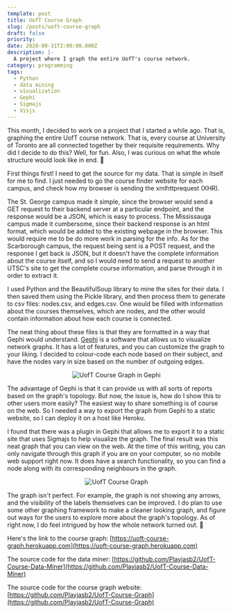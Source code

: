 ```yaml
---
template: post
title: UofT Course Graph
slug: /posts/uoft-course-graph
draft: false
priority:
date: 2020-08-31T2:00:00.000Z
description: |-
  A project where I graph the entire UofT's course network.
category: programming
tags:
  - Python
  - data mining
  - visualization
  - Gephi
  - Sigmajs
  - Visjs
---
```


This month, I decided to work on a project that I started a while ago. That is, graphing the entire UofT course network. That is, every course at University of Toronto are all connected together by their requisite requirements. Why did I decide to do this? Well, for fun. Also, I was curious on what the whole structure would look like in end. 🙂

First things first! I need to get the source for my data. That is simple in itself for me to find. I just needed to go the course finder website for each campus, and check how my browser is sending the xmlhttprequest (XHR).

The St. George campus made it simple, since the browser would send a GET request to their backend server at a particular endpoint, and the response would be a JSON, which is easy to process. The Mississauga campus made it cumbersome, since their backend response is an html format, which would be added to the existing webpage in the browser. This would require me to be do more work in parsing for the info. As for the Scarborough campus, the request being sent is a POST request, and the response I get back is JSON, but it doesn't have the complete information about the course itself, and so I would need to send a request to another UTSC's site to get the complete course information, and parse through it in order to extract it.

I used Python and the BeautifulSoup library to mine the sites for their data. I then saved them using the Pickle library, and then process them to generate to csv files: nodes.csv, and edges.csv. One would be filled with information about the courses themselves, which are nodes, and the other would contain information about how each course is connected.

The neat thing about these files is that they are formatted in a way that Gephi would understand. [Gephi](https://gephi.org) is a software that allows us to visualize network graphs. It has a lot of features, and you can customize the graph to your liking. I decided to colour-code each node based on their subject, and have the nodes vary in size based on the number of outgoing edges.

<p align="center">
<img src="/media/projects/uoft-course-graph-gephi.png" alt="UofT Course Graph in Gephi">
</p>

The advantage of Gephi is that it can provide us with all sorts of reports based on the graph's topology. But now, the issue is, how do I show this to other users more easily? The easiest way to share something is of course on the web. So I needed a way to export the graph from Gephi to a static website, so I can deploy it on a host like Heroku.

I found that there was a plugin in Gephi that allows me to export it to a static site that uses Sigmajs to help visualize the graph. The final result was this neat graph that you can view on the web. At the time of this writing, you can only navigate through this graph if you are on your computer, so no mobile web support right now. It does have a search functionality, so you can find a node along with its corresponding neighbours in the graph.

<p align="center">
<img src="/media/projects/uoft-course-graph.png" alt="UofT Course Graph">
</p>

The graph isn't perfect. For example, the graph is not showing any arrows, and the visibility of the labels themselves can be improved. I do plan to use some other graphing framework to make a cleaner looking graph, and figure out ways for the users to explore more about the graph's topology. As of right now, I do feel intrigued by how the whole network turned out. 🙂

Here's the link to the course graph: [https://uoft-course-graph.herokuapp.com](https://uoft-course-graph.herokuapp.com)

The source code for the data miner: [https://github.com/Playjasb2/UofT-Course-Data-Miner](https://github.com/Playjasb2/UofT-Course-Data-Miner)

The source code for the course graph website: [https://github.com/Playjasb2/UofT-Course-Graph](https://github.com/Playjasb2/UofT-Course-Graph)
